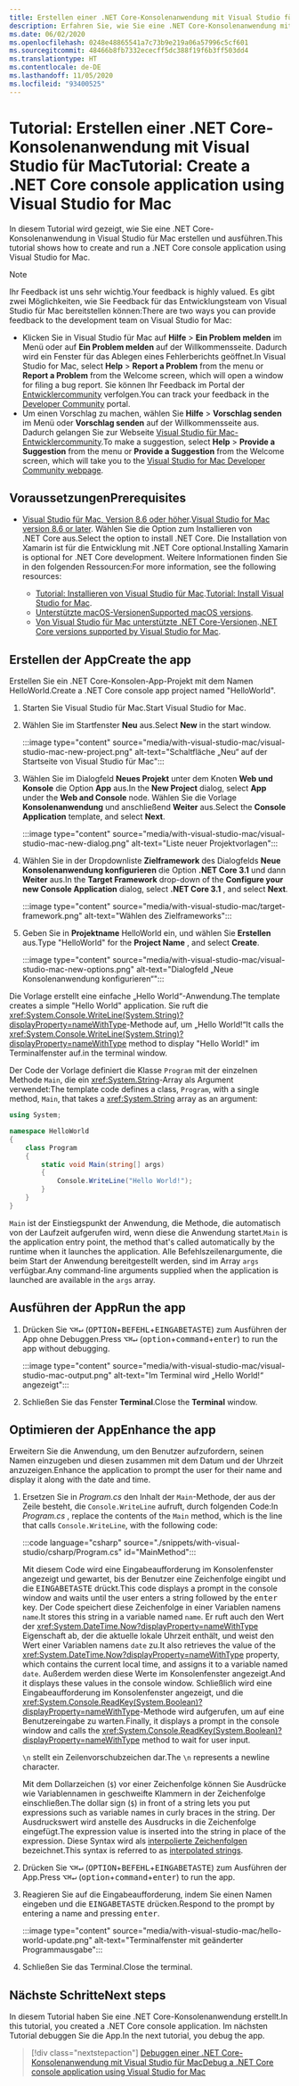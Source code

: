 ```yaml
---
title: Erstellen einer .NET Core-Konsolenanwendung mit Visual Studio für Mac
description: Erfahren Sie, wie Sie eine .NET Core-Konsolenanwendung mit Visual Studio für Mac erstellen.
ms.date: 06/02/2020
ms.openlocfilehash: 0248e48865541a7c73b9e219a06a57996c5cf601
ms.sourcegitcommit: 48466b8fb7332ececff5dc388f19f6b3ff503dd4
ms.translationtype: HT
ms.contentlocale: de-DE
ms.lasthandoff: 11/05/2020
ms.locfileid: "93400525"
---
```

# <a name="tutorial-create-a-net-core-console-application-using-visual-studio-for-mac"></a><span data-ttu-id="d1f85-103">Tutorial: Erstellen einer .NET Core-Konsolenanwendung mit Visual Studio für Mac</span><span class="sxs-lookup"><span data-stu-id="d1f85-103">Tutorial: Create a .NET Core console application using Visual Studio for Mac</span></span>

<span data-ttu-id="d1f85-104">In diesem Tutorial wird gezeigt, wie Sie eine .NET Core-Konsolenanwendung in Visual Studio für Mac erstellen und ausführen.</span><span class="sxs-lookup"><span data-stu-id="d1f85-104">This tutorial shows how to create and run a .NET Core console application using Visual Studio for Mac.</span></span>

> [!NOTE]
> <span data-ttu-id="d1f85-105">Ihr Feedback ist uns sehr wichtig.</span><span class="sxs-lookup"><span data-stu-id="d1f85-105">Your feedback is highly valued.</span></span> <span data-ttu-id="d1f85-106">Es gibt zwei Möglichkeiten, wie Sie Feedback für das Entwicklungsteam von Visual Studio für Mac bereitstellen können:</span><span class="sxs-lookup"><span data-stu-id="d1f85-106">There are two ways you can provide feedback to the development team on Visual Studio for Mac:</span></span>
>
> * <span data-ttu-id="d1f85-107">Klicken Sie in Visual Studio für Mac auf **Hilfe** > **Ein Problem melden** im Menü oder auf **Ein Problem melden** auf der Willkommensseite. Dadurch wird ein Fenster für das Ablegen eines Fehlerberichts geöffnet.</span><span class="sxs-lookup"><span data-stu-id="d1f85-107">In Visual Studio for Mac, select **Help** > **Report a Problem** from the menu or **Report a Problem** from the Welcome screen, which will open a window for filing a bug report.</span></span> <span data-ttu-id="d1f85-108">Sie können Ihr Feedback im Portal der [Entwicklercommunity](https://aka.ms/feedback/report?space=41) verfolgen.</span><span class="sxs-lookup"><span data-stu-id="d1f85-108">You can track your feedback in the [Developer Community](https://aka.ms/feedback/report?space=41) portal.</span></span>
> * <span data-ttu-id="d1f85-109">Um einen Vorschlag zu machen, wählen Sie **Hilfe** > **Vorschlag senden** im Menü oder **Vorschlag senden** auf der Willkommensseite aus. Dadurch gelangen Sie zur Webseite [Visual Studio für Mac-Entwicklercommunity](https://aka.ms/feedback/suggest?space=41).</span><span class="sxs-lookup"><span data-stu-id="d1f85-109">To make a suggestion, select **Help** > **Provide a Suggestion** from the menu or **Provide a Suggestion** from the Welcome screen, which will take you to the [Visual Studio for Mac Developer Community webpage](https://aka.ms/feedback/suggest?space=41).</span></span>

## <a name="prerequisites"></a><span data-ttu-id="d1f85-110">Voraussetzungen</span><span class="sxs-lookup"><span data-stu-id="d1f85-110">Prerequisites</span></span>

* <span data-ttu-id="d1f85-111">[Visual Studio für Mac, Version 8.6 oder höher](https://visualstudio.microsoft.com/vs/mac/?utm_medium=microsoft&utm_source=docs.microsoft.com&utm_campaign=inline+link).</span><span class="sxs-lookup"><span data-stu-id="d1f85-111">[Visual Studio for Mac version 8.6 or later](https://visualstudio.microsoft.com/vs/mac/?utm_medium=microsoft&utm_source=docs.microsoft.com&utm_campaign=inline+link).</span></span> <span data-ttu-id="d1f85-112">Wählen Sie die Option zum Installieren von .NET Core aus.</span><span class="sxs-lookup"><span data-stu-id="d1f85-112">Select the option to install .NET Core.</span></span> <span data-ttu-id="d1f85-113">Die Installation von Xamarin ist für die Entwicklung mit .NET Core optional.</span><span class="sxs-lookup"><span data-stu-id="d1f85-113">Installing Xamarin is optional for .NET Core development.</span></span> <span data-ttu-id="d1f85-114">Weitere Informationen finden Sie in den folgenden Ressourcen:</span><span class="sxs-lookup"><span data-stu-id="d1f85-114">For more information, see the following resources:</span></span>

  * <span data-ttu-id="d1f85-115">[Tutorial: Installieren von Visual Studio für Mac](/visualstudio/mac/installation).</span><span class="sxs-lookup"><span data-stu-id="d1f85-115">[Tutorial: Install Visual Studio for Mac](/visualstudio/mac/installation).</span></span>
  * <span data-ttu-id="d1f85-116">[Unterstützte macOS-Versionen](../install/windows.md)</span><span class="sxs-lookup"><span data-stu-id="d1f85-116">[Supported macOS versions](../install/windows.md).</span></span>
  * <span data-ttu-id="d1f85-117">[Von Visual Studio für Mac unterstützte .NET Core-Versionen](/visualstudio/mac/net-core-support).</span><span class="sxs-lookup"><span data-stu-id="d1f85-117">[.NET Core versions supported by Visual Studio for Mac](/visualstudio/mac/net-core-support).</span></span>

## <a name="create-the-app"></a><span data-ttu-id="d1f85-118">Erstellen der App</span><span class="sxs-lookup"><span data-stu-id="d1f85-118">Create the app</span></span>

<span data-ttu-id="d1f85-119">Erstellen Sie ein .NET Core-Konsolen-App-Projekt mit dem Namen HelloWorld.</span><span class="sxs-lookup"><span data-stu-id="d1f85-119">Create a .NET Core console app project named "HelloWorld".</span></span>

1. <span data-ttu-id="d1f85-120">Starten Sie Visual Studio für Mac.</span><span class="sxs-lookup"><span data-stu-id="d1f85-120">Start Visual Studio for Mac.</span></span>

1. <span data-ttu-id="d1f85-121">Wählen Sie im Startfenster **Neu** aus.</span><span class="sxs-lookup"><span data-stu-id="d1f85-121">Select **New** in the start window.</span></span>

   :::image type="content" source="media/with-visual-studio-mac/visual-studio-mac-new-project.png" alt-text="Schaltfläche „Neu“ auf der Startseite von Visual Studio für Mac":::

1. <span data-ttu-id="d1f85-123">Wählen Sie im Dialogfeld **Neues Projekt** unter dem Knoten **Web und Konsole** die Option **App** aus.</span><span class="sxs-lookup"><span data-stu-id="d1f85-123">In the **New Project** dialog, select **App** under the **Web and Console** node.</span></span> <span data-ttu-id="d1f85-124">Wählen Sie die Vorlage **Konsolenanwendung** und anschließend **Weiter** aus.</span><span class="sxs-lookup"><span data-stu-id="d1f85-124">Select the **Console Application** template, and select **Next**.</span></span>

   :::image type="content" source="media/with-visual-studio-mac/visual-studio-mac-new-dialog.png" alt-text="Liste neuer Projektvorlagen":::

1. <span data-ttu-id="d1f85-126">Wählen Sie in der Dropdownliste **Zielframework** des Dialogfelds **Neue Konsolenanwendung konfigurieren** die Option **.NET Core 3.1** und dann **Weiter** aus.</span><span class="sxs-lookup"><span data-stu-id="d1f85-126">In the **Target Framework** drop-down of the **Configure your new Console Application** dialog, select **.NET Core 3.1** , and select **Next**.</span></span>

   :::image type="content" source="media/with-visual-studio-mac/target-framework.png" alt-text="Wählen des Zielframeworks":::

1. <span data-ttu-id="d1f85-128">Geben Sie in **Projektname** HelloWorld ein, und wählen Sie **Erstellen** aus.</span><span class="sxs-lookup"><span data-stu-id="d1f85-128">Type "HelloWorld" for the **Project Name** , and select **Create**.</span></span>

   :::image type="content" source="media/with-visual-studio-mac/visual-studio-mac-new-options.png" alt-text="Dialogfeld „Neue Konsolenanwendung konfigurieren“":::

<span data-ttu-id="d1f85-130">Die Vorlage erstellt eine einfache „Hello World“-Anwendung.</span><span class="sxs-lookup"><span data-stu-id="d1f85-130">The template creates a simple "Hello World" application.</span></span> <span data-ttu-id="d1f85-131">Sie ruft die <xref:System.Console.WriteLine(System.String)?displayProperty=nameWithType>-Methode auf, um „Hello World!“</span><span class="sxs-lookup"><span data-stu-id="d1f85-131">It calls the <xref:System.Console.WriteLine(System.String)?displayProperty=nameWithType> method to display "Hello World!"</span></span> <span data-ttu-id="d1f85-132">im Terminalfenster auf.</span><span class="sxs-lookup"><span data-stu-id="d1f85-132">in the terminal window.</span></span>

<span data-ttu-id="d1f85-133">Der Code der Vorlage definiert die Klasse `Program` mit der einzelnen Methode `Main`, die ein <xref:System.String>-Array als Argument verwendet:</span><span class="sxs-lookup"><span data-stu-id="d1f85-133">The template code defines a class, `Program`, with a single method, `Main`, that takes a <xref:System.String> array as an argument:</span></span>

```csharp
using System;

namespace HelloWorld
{
    class Program
    {
        static void Main(string[] args)
        {
            Console.WriteLine("Hello World!");
        }
    }
}
```

<span data-ttu-id="d1f85-134">`Main` ist der Einstiegspunkt der Anwendung, die Methode, die automatisch von der Laufzeit aufgerufen wird, wenn diese die Anwendung startet.</span><span class="sxs-lookup"><span data-stu-id="d1f85-134">`Main` is the application entry point, the method that's called automatically by the runtime when it launches the application.</span></span> <span data-ttu-id="d1f85-135">Alle Befehlszeilenargumente, die beim Start der Anwendung bereitgestellt werden, sind im Array `args` verfügbar.</span><span class="sxs-lookup"><span data-stu-id="d1f85-135">Any command-line arguments supplied when the application is launched are available in the `args` array.</span></span>

## <a name="run-the-app"></a><span data-ttu-id="d1f85-136">Ausführen der App</span><span class="sxs-lookup"><span data-stu-id="d1f85-136">Run the app</span></span>

1. <span data-ttu-id="d1f85-137">Drücken Sie <kbd>⌥</kbd><kbd>⌘</kbd><kbd>↵</kbd> (<kbd>OPTION</kbd>+<kbd>BEFEHL</kbd>+<kbd>EINGABETASTE</kbd>) zum Ausführen der App ohne Debuggen.</span><span class="sxs-lookup"><span data-stu-id="d1f85-137">Press <kbd>⌥</kbd><kbd>⌘</kbd><kbd>↵</kbd> (<kbd>option</kbd>+<kbd>command</kbd>+<kbd>enter</kbd>) to run the app without debugging.</span></span>

   :::image type="content" source="media/with-visual-studio-mac/visual-studio-mac-output.png" alt-text="Im Terminal wird „Hello World!“ angezeigt":::

1. <span data-ttu-id="d1f85-139">Schließen Sie das Fenster **Terminal**.</span><span class="sxs-lookup"><span data-stu-id="d1f85-139">Close the **Terminal** window.</span></span>

## <a name="enhance-the-app"></a><span data-ttu-id="d1f85-140">Optimieren der App</span><span class="sxs-lookup"><span data-stu-id="d1f85-140">Enhance the app</span></span>

<span data-ttu-id="d1f85-141">Erweitern Sie die Anwendung, um den Benutzer aufzufordern, seinen Namen einzugeben und diesen zusammen mit dem Datum und der Uhrzeit anzuzeigen.</span><span class="sxs-lookup"><span data-stu-id="d1f85-141">Enhance the application to prompt the user for their name and display it along with the date and time.</span></span>

1. <span data-ttu-id="d1f85-142">Ersetzen Sie in *Program.cs* den Inhalt der `Main`-Methode, der aus der Zeile besteht, die `Console.WriteLine` aufruft, durch folgenden Code:</span><span class="sxs-lookup"><span data-stu-id="d1f85-142">In *Program.cs* , replace the contents of the `Main` method, which is the line that calls `Console.WriteLine`, with the following code:</span></span>

   :::code language="csharp" source="./snippets/with-visual-studio/csharp/Program.cs" id="MainMethod":::

   <span data-ttu-id="d1f85-143">Mit diesem Code wird eine Eingabeaufforderung im Konsolenfenster angezeigt und gewartet, bis der Benutzer eine Zeichenfolge eingibt und die <kbd>EINGABETASTE</kbd> drückt.</span><span class="sxs-lookup"><span data-stu-id="d1f85-143">This code displays a prompt in the console window and waits until the user enters a string followed by the <kbd>enter</kbd> key.</span></span> <span data-ttu-id="d1f85-144">Der Code speichert diese Zeichenfolge in einer Variablen namens `name`.</span><span class="sxs-lookup"><span data-stu-id="d1f85-144">It stores this string in a variable named `name`.</span></span> <span data-ttu-id="d1f85-145">Er ruft auch den Wert der <xref:System.DateTime.Now?displayProperty=nameWithType> Eigenschaft ab, der die aktuelle lokale Uhrzeit enthält, und weist den Wert einer Variablen namens `date` zu.</span><span class="sxs-lookup"><span data-stu-id="d1f85-145">It also retrieves the value of the <xref:System.DateTime.Now?displayProperty=nameWithType> property, which contains the current local time, and assigns it to a variable named `date`.</span></span> <span data-ttu-id="d1f85-146">Außerdem werden diese Werte im Konsolenfenster angezeigt.</span><span class="sxs-lookup"><span data-stu-id="d1f85-146">And it displays these values in the console window.</span></span> <span data-ttu-id="d1f85-147">Schließlich wird eine Eingabeaufforderung im Konsolenfenster angezeigt, und die <xref:System.Console.ReadKey(System.Boolean)?displayProperty=nameWithType>-Methode wird aufgerufen, um auf eine Benutzereingabe zu warten.</span><span class="sxs-lookup"><span data-stu-id="d1f85-147">Finally, it displays a prompt in the console window and calls the <xref:System.Console.ReadKey(System.Boolean)?displayProperty=nameWithType> method to wait for user input.</span></span>

   <span data-ttu-id="d1f85-148">`\n` stellt ein Zeilenvorschubzeichen dar.</span><span class="sxs-lookup"><span data-stu-id="d1f85-148">The `\n` represents a newline character.</span></span>

   <span data-ttu-id="d1f85-149">Mit dem Dollarzeichen (`$`) vor einer Zeichenfolge können Sie Ausdrücke wie Variablennamen in geschweifte Klammern in der Zeichenfolge einschließen.</span><span class="sxs-lookup"><span data-stu-id="d1f85-149">The dollar sign (`$`) in front of a string lets you put expressions such as variable names in curly braces in the string.</span></span> <span data-ttu-id="d1f85-150">Der Ausdruckswert wird anstelle des Ausdrucks in die Zeichenfolge eingefügt.</span><span class="sxs-lookup"><span data-stu-id="d1f85-150">The expression value is inserted into the string in place of the expression.</span></span> <span data-ttu-id="d1f85-151">Diese Syntax wird als [interpolierte Zeichenfolgen](../../csharp/language-reference/tokens/interpolated.md) bezeichnet.</span><span class="sxs-lookup"><span data-stu-id="d1f85-151">This syntax is referred to as [interpolated strings](../../csharp/language-reference/tokens/interpolated.md).</span></span>

1. <span data-ttu-id="d1f85-152">Drücken Sie <kbd>⌥</kbd><kbd>⌘</kbd><kbd>↵</kbd> (<kbd>OPTION</kbd>+<kbd>BEFEHL</kbd>+<kbd>EINGABETASTE</kbd>) zum Ausführen der App.</span><span class="sxs-lookup"><span data-stu-id="d1f85-152">Press <kbd>⌥</kbd><kbd>⌘</kbd><kbd>↵</kbd> (<kbd>option</kbd>+<kbd>command</kbd>+<kbd>enter</kbd>) to run the app.</span></span>

1. <span data-ttu-id="d1f85-153">Reagieren Sie auf die Eingabeaufforderung, indem Sie einen Namen eingeben und die <kbd>EINGABETASTE</kbd> drücken.</span><span class="sxs-lookup"><span data-stu-id="d1f85-153">Respond to the prompt by entering a name and pressing <kbd>enter</kbd>.</span></span>

   :::image type="content" source="media/with-visual-studio-mac/hello-world-update.png" alt-text="Terminalfenster mit geänderter Programmausgabe":::

1. <span data-ttu-id="d1f85-155">Schließen Sie das Terminal.</span><span class="sxs-lookup"><span data-stu-id="d1f85-155">Close the terminal.</span></span>

## <a name="next-steps"></a><span data-ttu-id="d1f85-156">Nächste Schritte</span><span class="sxs-lookup"><span data-stu-id="d1f85-156">Next steps</span></span>

<span data-ttu-id="d1f85-157">In diesem Tutorial haben Sie eine .NET Core-Konsolenanwendung erstellt.</span><span class="sxs-lookup"><span data-stu-id="d1f85-157">In this tutorial, you created a .NET Core console application.</span></span> <span data-ttu-id="d1f85-158">Im nächsten Tutorial debuggen Sie die App.</span><span class="sxs-lookup"><span data-stu-id="d1f85-158">In the next tutorial, you debug the app.</span></span>

> [!div class="nextstepaction"]
> [<span data-ttu-id="d1f85-159">Debuggen einer .NET Core-Konsolenanwendung mit Visual Studio für Mac</span><span class="sxs-lookup"><span data-stu-id="d1f85-159">Debug a .NET Core console application using Visual Studio for Mac</span></span>](debugging-with-visual-studio-mac.md)
